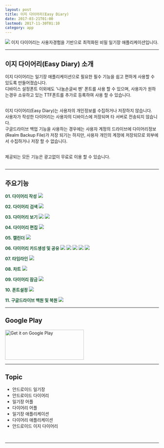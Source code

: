 ```yaml
---
layout: post
title: 이지 다이어리(Easy Diary)
date: 2017-03-21T01:00
lastmod: 2017-11-30T01:10
category: app
---
```


<img class="fit image" src="/images/post/easydiary/01.png">
이지 다이어리는 사용자경험을 기반으로 최적화된 비밀 일기장 애플리케이션입니다.   
<br />

---
## 이지 다이어리(Easy Diary) 소개
이지 다이어리는 일기장 애플리케이션으로 필요한 필수 기능을 쉽고 편하게 사용할 수 있도록 만들어졌습니다.   
디바이스 설정폰트 이외에도 '나눔손글씨 펜' 폰트를 사용 할 수 있으며, 사용자가 원하는경우 소유하고 있는 TTF폰트를 추가로 등록하여 사용 할 수 있습니다.   
<br />

이지 다이어리(Easy Diary)는 사용자의 개인정보를 수집하거나 저장하지 않습니다.   
사용자가 작성한 다이어리는 사용자의 디바이스에 저장되며 타 서버로 전송되지 않습니다.   
구글드라이브 백업 기능을 사용하는 경우에는 사용자 계정의 드라이브에 다이어리정보(Realm Backup File)가 저장 되기는 하지만, 사용자 개인의 계정에 저장되므로 외부에서 수집하거나 저장 할 수 없습니다.   
<br />

제공되는 모든 기능은 광고없이 무료로 이용 할 수 있습니다.   
<br />

---
## 주요기능
<b><font color="#185A32">01. 다이어리 작성</font></b>
<img class="fit image" src="/images/post/easydiary/02.png">

<b><font color="#185A32">02. 다이어리 검색</font></b>
<img class="fit image" src="/images/post/easydiary/03.png">

<b><font color="#185A32">03. 다이어리 보기</font></b>
<img class="fit image" src="/images/post/easydiary/04_01.png">
<img class="fit image" src="/images/post/easydiary/04_02.png">

<b><font color="#185A32">04. 다이어리 편집</font></b>
<img class="fit image" src="/images/post/easydiary/05.png">

<b><font color="#185A32">05. 캘린더</font></b>
<img class="fit image" src="/images/post/easydiary/06.png">

<b><font color="#185A32">06. 다이어리 카드생성 및 공유</font></b>
<img class="fit image" src="/images/post/easydiary/07_01.png">
<img class="fit image" src="/images/post/easydiary/07_02.png">
<img class="fit image" src="/images/post/easydiary/07_03.png">
<img class="fit image" src="/images/post/easydiary/07_04.png">
<img class="fit image" src="/images/post/easydiary/07_05.png">

<b><font color="#185A32">07. 타임라인</font></b>
<img class="fit image" src="/images/post/easydiary/08.png">

<b><font color="#185A32">08. 차트</font></b>
<img class="fit image" src="/images/post/easydiary/09.png">

<b><font color="#185A32">09. 다이어리 잠금</font></b>
<img class="fit image" src="/images/post/easydiary/10.png">

<b><font color="#185A32">10. 폰트설정</font></b>
<img class="fit image" src="/images/post/easydiary/11.png">

<b><font color="#185A32">11. 구글드라이브 백원 및 복원</font></b>
<img class="fit image" src="/images/post/easydiary/12.png">
<br />

--- 
## Google Play    
<a href='https://play.google.com/store/apps/details?id=me.blog.korn123.easydiary'>
    <img alt='Get it on Google Play' src='https://play.google.com/intl/en_us/badges/images/generic/en_badge_web_generic.png' width="258" height="98"/>
</a>  
<br />

--- 
## Topic
* 안드로이드 일기장
* 안드로이드 다이어리
* 일기장 어플
* 다이어리 어플
* 일기장 애플리케이션
* 다이어리 애플리케이션
* 안드로이드 이지 다이어리
<br />

---

